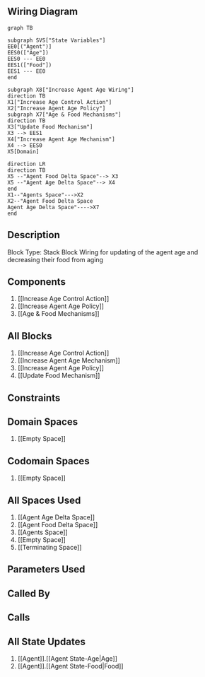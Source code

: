 ## Wiring Diagram

```mermaid
graph TB

subgraph SVS["State Variables"]
EE0[("Agent")]
EES0(["Age"])
EES0 --- EE0
EES1(["Food"])
EES1 --- EE0
end

subgraph X8["Increase Agent Age Wiring"]
direction TB
X1["Increase Age Control Action"]
X2["Increase Agent Age Policy"]
subgraph X7["Age & Food Mechanisms"]
direction TB
X3["Update Food Mechanism"]
X3 --> EES1
X4["Increase Agent Age Mechanism"]
X4 --> EES0
X5[Domain]

direction LR
direction TB
X5 --"Agent Food Delta Space"--> X3
X5 --"Agent Age Delta Space"--> X4
end
X1--"Agents Space"--->X2
X2--"Agent Food Delta Space
Agent Age Delta Space"---->X7
end
```

## Description

Block Type: Stack Block
Wiring for updating of the agent age and decreasing their food from aging
## Components
1. [[Increase Age Control Action]]
2. [[Increase Agent Age Policy]]
3. [[Age & Food Mechanisms]]

## All Blocks
1. [[Increase Age Control Action]]
2. [[Increase Agent Age Mechanism]]
3. [[Increase Agent Age Policy]]
4. [[Update Food Mechanism]]

## Constraints

## Domain Spaces
1. [[Empty Space]]

## Codomain Spaces
1. [[Empty Space]]

## All Spaces Used
1. [[Agent Age Delta Space]]
2. [[Agent Food Delta Space]]
3. [[Agents Space]]
4. [[Empty Space]]
5. [[Terminating Space]]

## Parameters Used

## Called By

## Calls

## All State Updates
1. [[Agent]].[[Agent State-Age|Age]]
2. [[Agent]].[[Agent State-Food|Food]]

